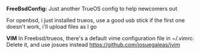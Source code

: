 **FreeBsdConfig:**
Just another TrueOS config to help newcomers out 


For openbsd, i just installed trueos, use a good usb stick if the first one doesn't work, i'll upload files as I go

**VIM** 
In Freebsd/trueos, there's a default vime configuration file in ~/.vimrc. Delete it, and use josues instead 
https://github.com/josuegaleas/jvim


